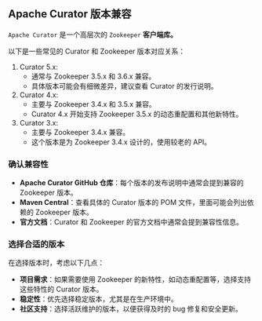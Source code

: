 ## Apache Curator 版本兼容

`Apache Curator` 是一个高层次的 `Zookeeper` **客户端库。**

以下是一些常见的 Curator 和 Zookeeper 版本对应关系：

1. Curator 5.x:
   - 通常与 Zookeeper 3.5.x 和 3.6.x 兼容。
   - 具体版本可能会有细微差异，建议查看 Curator 的发行说明。
2. Curator 4.x:
   - 主要与 Zookeeper 3.4.x 和 3.5.x 兼容。
   - Curator 4.x 开始支持 Zookeeper 3.5.x 的动态重配置和其他新特性。
3. Curator 3.x:
   - 主要与 Zookeeper 3.4.x 兼容。
   - 这个版本是为 Zookeeper 3.4.x 设计的，使用较老的 API。

### 确认兼容性

- **Apache Curator GitHub 仓库**：每个版本的发布说明中通常会提到兼容的 Zookeeper 版本。
- **Maven Central**：查看具体的 Curator 版本的 POM 文件，里面可能会列出依赖的 Zookeeper 版本。
- **官方文档**：Curator 和 Zookeeper 的官方文档中通常会提到兼容性信息。

### 选择合适的版本

在选择版本时，考虑以下几点：

- **项目需求**：如果需要使用 Zookeeper 的新特性，如动态重配置等，选择支持这些特性的 Curator 版本。
- **稳定性**：优先选择稳定版本，尤其是在生产环境中。
- **社区支持**：选择活跃维护的版本，以便获得及时的 bug 修复和安全更新。